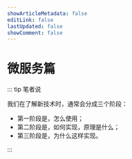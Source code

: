 ```yaml
---
showArticleMetadata: false
editLink: false
lastUpdated: false
showComment: false
---
```


# 微服务篇

::: tip 笔者说

我们在了解新技术时，通常会分成三个阶段：

- 第一阶段是，怎么使用；
- 第二阶段是，如何实现，原理是什么；
- 第三阶段是，为什么这样实现。

:::